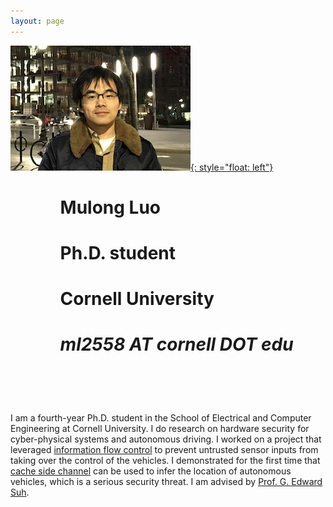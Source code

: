 ```yaml
---
layout: page
---
```

[![photo](/fig/boston_s.jpg){: style="float: left"}](/fig/boston.jpg) 
# &nbsp; &nbsp; &nbsp; &nbsp; &nbsp; &nbsp;          **Mulong Luo** 
# &nbsp; &nbsp; &nbsp; &nbsp; &nbsp; &nbsp;          Ph.D. student 
# &nbsp; &nbsp; &nbsp; &nbsp; &nbsp; &nbsp;          Cornell University 
# &nbsp; &nbsp; &nbsp; &nbsp; &nbsp; &nbsp;          *ml2558 AT cornell DOT edu*
# &nbsp;


I am a fourth-year Ph.D. student in the School of Electrical and Computer Engineering at Cornell University. I do research on hardware security for cyber-physical systems and autonomous driving. I worked on a project that leveraged [information flow control](pub/ifc-cpsspc2018.pdf) to prevent untrusted sensor inputs from taking over the control of the vehicles. I demonstrated for the first time that [cache side channel](pub/sec20-luo.pdf) can be used to infer the location of autonomous vehicles, which is a serious security threat. I am advised by [Prof. G. Edward Suh](https://tsg.ece.cornell.edu/people/g-edward-suh/).

